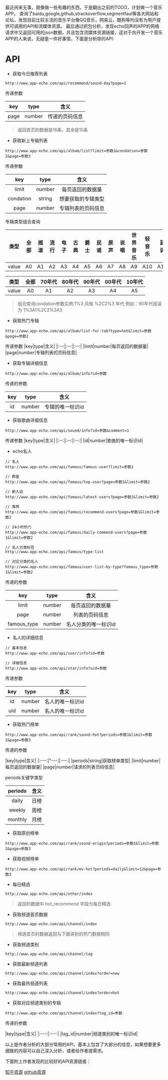 最近闲来无事，就像做一些有趣的东西，于是翻出之前的TODO，计划做一个音乐APP。
查询了baidu,google,github,strackoverflow,segmentfaul等各大网站和论坛，发现目前比较主流的音乐平台像QQ音乐，网易云，酷狗等均没有为用户提供可调用的API和流媒体资源。
最后通过抓包分析，发现echo回声的APP的网络请求中又返回可用的json数据，并且包含流媒体资源链接，这对于向开发一个音乐APP的人来说，无疑是一件好事情，下面是分析除的API:

# API

- 获取今日推荐列表


```
http://www.app-echo.com/api/recommend/sound-day?page=1
```

传递参数

|key|type|含义|
|:---:|:---:|:---:|
|page|number|传递的页码信息|

>返回首页的数据是16条，其余是15条

- 获取新上专辑列表

```
http://www.app-echo.com/api/album/list?limit=参数1&condation=参数2&page=参数3
```

传递参数

|key|type|含义|
|:---:|:---:|:---:|
|limit|number|每页返回的数据量|
|condation|string|想要获取的专辑类型|
|page|number|专辑列表的页码信息|

专辑类型组合查询

|类型|全部|摇滚|流行|电子|古典|爵士|民谣|原声|说唱|世界音乐|轻音乐|蓝调|节奏蓝调|
|:--:|:--:|:--:|:--:|:--:|:--:|:--:|:--:|:--:|:--:|:------:|:----:|:--:|:------:|
|value|A0|A1|A2|A3|A4|A5|A6|A7|A8|A9|A10|A11|A12|

|类型|全部|70年代|80年代|90年代|00年代|10年代|
|:--:|:--:|:--:|:--:|:--:|:--:|:--:|
|value|A0|A1|A2|A3|A4|A5|

> 组合查询condation参数实例:1%3 风格 %2C2%3 年代  例如：90年代摇滚  为 1%3A1%2C2%3A3

- 获取热门专辑

```
http://www.app-echo.com/api/album/list-for-tab?type=hot&limit=参数&page=参数2
```

传递参数
|key|type|含义|
|:--:|:--:|:--:|
|limit|number|每页返回的数据量|
|page|number|专辑列表的页码信息|




- 获取专辑详细信息

```
http://www.app-echo.com/api/album/info?id=参数
```

传递的参数

|key|type|含义|
|:---:|:---:|:---:|
|id|number|专辑的唯一标识id|



- 获取歌曲详细信息

```
http://www.app-echo.com/api/sound/info?id=参数&comment=1
```

传递参数
|key|type|含义|
|:--:|:--:|:--:|
|id|number|歌曲的唯一标识id|

- echo名人

```
// 名人
http://www.app-echo.com/api/famous/famous-user?limit=参数1

// 群星
http://www.app-echo.com/api/famous/top-user?page=参数1&limit=参数2

// 新入驻
http://www.app-echo.com/api/famous/latest-users?page=参数1&limit=参数2

// 推荐
http://www.app-echo.com/api/famous/recommend-users?page=参数1&limit=参数2

// 24小时热门
http://www.app-echo.com/api/famous/daily-commend-users?page=参数1&limit=参数2

// 名人分类标签
http://www.app-echo.com/api/famous/type-list

// 对应分类的名人
http://www.app-echo.com/api/famous/user-list-by-type?famous_type=参数1&limit=参数2
```

传递的参数

|key|type|含义|
|:---:|:---:|:---:|
|limit|number|每页返回的数据量|
|page|number|列表的页码信息|
|famous_type|number|名人分类的唯一标识id|



- 名人的详细信息


```
// 基本信息
http://www.app-echo.com/api/user/info?id=参数

// 详细信息
http://www.app-echo.com/api/star/info?uid=参数

```

传递参数

|key|type|含义|
|:---:|:---:|:---:|
|id|number|名人的唯一标识id|
|uid|number|名人的唯一标识id|



- 获取热门榜单

```
http://www.app-echo.com/api/rank/sound-hot?periods=参数1&limit=参数2&page=参数3
```

传递的参数

|key|type|含义|
|:---:|"---:|:---:|
|periods|string|获取榜单类型|
|limit|number|每页返回的数据量|
|page|number|请求的列表页码信息|

periods关键字类型

|periods|含义|
|:---:|:---:|
|daily|日榜|
|weekly|周榜|
|monthly|月榜|



- 获取原创榜单

```
http://www.app-echo.com/api/rank/sound-origin?periods=参数1&limit=参数2&page=参数3

```


- 获取视频榜单

```
http://www.app-echo.com/api/rank/mv-hot?periods=daily&limit=12&page=参数3
```


- 每日精选

```
http://www.app-echo.com/api/other/index
```

> 返回的数据中 hot_recommend 字段为每日精选



- 获取频道首页数据

```
http://www.app-echo.com/api/channel/index
```

> 频道首页的数据返回与下面讲到的热门数据相同



- 获取频道类别

```
http://www.app-echo.com/api/channel/tag
```



- 获取最新频道列表

```
http://www.app-echo.com/api/channel/index?order=new
```



- 获取最热频道列表

```
http://www.app-echo.com/api/channel/index?order=hot
```



- 获取对应频道类别的专辑

```
http://www.app-echo.com/api/channel/index?tag_id=参数
```


传递的参数

|key|type|含义|
|:---:|:---:|
|tag_id|number|频道类别的唯一标识id|

以上是作者分析的大部分常用的API，基本上包含了大部分的信息，如果想要更多细致的内容可以自己深入分析，或者给作者提需求。

下面附上作者发现的比较好的API资源链接：

[知乎资源](https://www.zhihu.com/question/27817786?from=profile_question_card)
[github资源](https://github.com/TonnyL/Awesome_APIs/blob/master/Chinese.md)